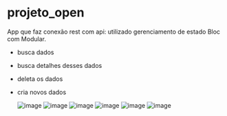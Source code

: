 # projeto_open
App que faz conexão rest com api:
utilizado gerenciamento de estado Bloc com Modular.
- busca dados
- busca detalhes desses dados
- deleta os dados
- cria novos dados


  ![image](https://github.com/cinthiadutra/projeto_open/assets/63372660/49df7eaa-36d5-4f4d-8dc2-e0450623626a)
  ![image](https://github.com/cinthiadutra/projeto_open/assets/63372660/63799057-f218-4a3e-837c-07b61a152758)
  ![image](https://github.com/cinthiadutra/projeto_open/assets/63372660/82231b26-cd33-4d5b-8d5d-f4569f823052)
  ![image](https://github.com/cinthiadutra/projeto_open/assets/63372660/5804b490-0573-42ea-92cc-d0dc13b76735)
  ![image](https://github.com/cinthiadutra/projeto_open/assets/63372660/a3c9855d-69ee-4269-9c36-b96e2a1f0a93)
  ![image](https://github.com/cinthiadutra/projeto_open/assets/63372660/00a6e30c-f4da-4470-8a59-fbd7403f4650)





